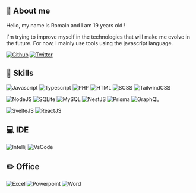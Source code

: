 ## 👋 About me

Hello, my name is Romain and I am 19 years old !

I'm trying to improve myself in the technologies that will make me evolve in the future. For now, I mainly use tools using the javascript language.

[![Github](https://img.shields.io/badge/Github-161b22?style=for-the-badge&logo=Github&logoColor=FFFFFF)](https://github.com/RomainSav) [![Twitter](https://img.shields.io/badge/Twitter-%231DA1F2?style=for-the-badge&logo=Twitter&logoColor=FFFFFF)](https://twitter.com/RomainSav_)

## 🚀 Skills
![Javascript](https://img.shields.io/badge/Javascript-323330?style=for-the-badge&logo=Javascript) 
![Typescript](https://img.shields.io/badge/TypeScript-007ACC?style=for-the-badge&logo=typescript&logoColor=white)
![PHP](https://img.shields.io/badge/PHP-777BB4?style=for-the-badge&logo=php&logoColor=white)
![HTML](https://img.shields.io/badge/HTML-239120?style=for-the-badge&logo=html5&logoColor=white)
![SCSS](https://img.shields.io/badge/Scss-CC6699?style=for-the-badge&logo=sass&logoColor=white)
![TailwindCSS](https://img.shields.io/badge/Tailwind_CSS-38B2AC?style=for-the-badge&logo=tailwind-css&logoColor=white)

![NodeJS](https://img.shields.io/badge/Node.js-43853D?style=for-the-badge&logo=node.js&logoColor=white)
![SQLite](https://img.shields.io/badge/SQLite-07405E?style=for-the-badge&logo=sqlite&logoColor=white)
![MySQL](https://img.shields.io/badge/MySQL-00000F?style=for-the-badge&logo=mysql&logoColor=white)
![NestJS](https://img.shields.io/badge/NestJS-090909?style=for-the-badge&logo=NestJS&logoColor=ea2845)
![Prisma](https://img.shields.io/badge/Prisma-00A169?style=for-the-badge&logo=Prisma)
![GraphQL](https://img.shields.io/badge/GraphQL-e00097?style=for-the-badge&logo=graphql)

![SvelteJS](https://img.shields.io/badge/Svelte-4A4A55?style=for-the-badge&logo=svelte&logoColor=FF3E00)
![ReactJS](https://img.shields.io/badge/React-20232A?style=for-the-badge&logo=react&logoColor=61DAFB)

## 💻 IDE
![Intellij](https://img.shields.io/badge/IntelliJ_IDEA-000000.svg?style=for-the-badge&logo=intellij-idea&logoColor=white)
![VsCode](https://img.shields.io/badge/Visual_Studio_Code-0078D4?style=for-the-badge&logo=visual%20studio%20code&logoColor=white)

## ✏️ Office
![Excel](https://img.shields.io/badge/Microsoft_Excel-217346?style=for-the-badge&logo=microsoft-excel&logoColor=white)
![Powerpoint](https://img.shields.io/badge/Microsoft_PowerPoint-B7472A?style=for-the-badge&logo=microsoft-powerpoint&logoColor=white)
![Word](https://img.shields.io/badge/Microsoft_Word-2B579A?style=for-the-badge&logo=microsoft-word&logoColor=white)
